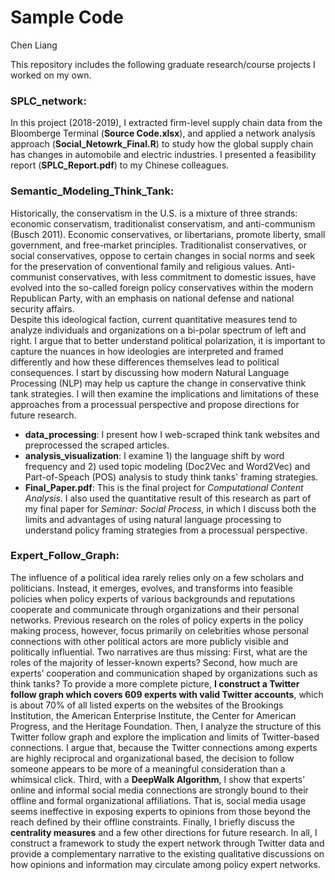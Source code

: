 # Sample Code
Chen Liang

This repository includes the following graduate research/course projects I worked on my own.
### SPLC_network: 
In this project (2018-2019), I extracted firm-level supply chain data from the Bloomberge Terminal (**Source Code.xlsx**), and applied a network analysis approach (**Social_Netowrk_Final.R**) to study how the global supply chain has changes in automobile and electric industries. I presented a feasibility report (**SPLC_Report.pdf**) to my Chinese colleagues.

### Semantic_Modeling_Think_Tank:
Historically, the conservatism in the U.S. is a mixture of three strands: economic conservatism, traditionalist conservatism, and anti-communism (Busch 2011). Economic conservatives, or libertarians,
promote liberty, small government, and free-market principles. Traditionalist conservatives, or social conservatives, oppose to certain changes in social norms and seek for the preservation of conventional family and religious values. Anti-communist conservatives, with less commitment to domestic issues, have evolved into the so-called foreign policy conservatives within the modern Republican Party, with an emphasis on national defense and national security affairs.  
Despite this ideological faction, current quantitative measures tend to analyze individuals and organizations on a bi-polar spectrum of left and right. I argue that to better understand political polarization, it is important to capture the nuances in how ideologies are interpreted and framed differently and how these differences themselves lead to political consequences. I start by discussing how modern Natural Language Processing (NLP) may help us capture the change in conservative think tank strategies. I will then examine the implications and limitations of these approaches from a processual perspective and propose directions for future research.  

* **data_processing**: I present how I web-scraped think tank websites and preprocessed the scraped articles.
* **analysis_visualization**: I examine 1) the language shift by word frequency and 2) used topic modeling (Doc2Vec and Word2Vec) and Part-of-Speach (POS) analysis to study think tanks' framing strategies.
* **Final_Paper.pdf**: This is the final project for *Computational Content Analysis*. I also used the quantitative result of this research as part of my final paper for *Seminar: Social Process*, in which I discuss both the limits and advantages of using natural language processing to understand policy framing strategies from a processual perspective.

### Expert_Follow_Graph:
The influence of a political idea rarely relies only on a few scholars and politicians. Instead, it emerges, evolves, and transforms into feasible policies when policy experts of various backgrounds and reputations cooperate and communicate through organizations and their personal networks. Previous research on the roles of policy experts in the policy making process, however, focus primarily on celebrities whose personal connections with other political actors are more publicly visible and politically influential. Two narratives are thus missing: First, what are the roles of the majority of lesser-known experts? Second, how much are experts’ cooperation and communication shaped by organizations such as think tanks? To provide a more complete picture, **I construct a Twitter follow graph which covers 609 experts with valid Twitter accounts**, which is about 70% of all listed experts on the websites of the Brookings Institution, the American Enterprise Institute, the Center for American Progress, and the Heritage Foundation. Then, I analyze the structure of this Twitter follow graph and explore the implication and limits of Twitter-based connections. I argue that, because the Twitter connections among experts are highly reciprocal and organizational based, the decision to follow someone appears to be more of a meaningful consideration than a whimsical click. Third, with a **DeepWalk Algorithm**, I show that experts’ online and informal social media connections are strongly bound to their offline and formal organizational affiliations. That is, social media usage seems ineffective in exposing experts to opinions from those beyond the reach defined by their offline constraints. Finally, I briefly discuss the **centrality measures** and a few other directions for future research. In all, I construct a framework to study the expert network through Twitter data and provide a complementary narrative to the existing qualitative discussions on how opinions and information may circulate among policy expert networks.

